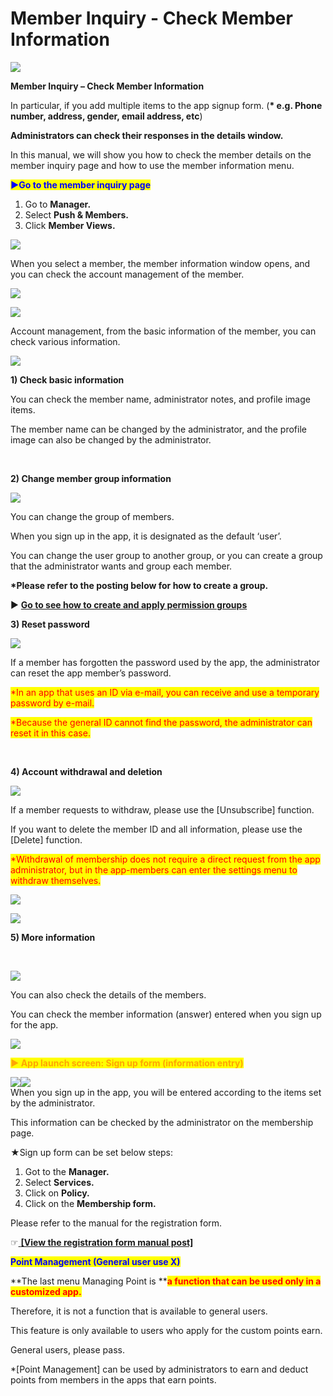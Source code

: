 # Member Inquiry - Check Member Information

![](https://support.swing2app.com/wp-content/uploads/2018/10/mem\_inquiry-.png)

**Member Inquiry – Check Member Information**

In particular, if you add multiple items to the app signup form. (**\* e.g. Phone number, address, gender, email address, etc**)

**Administrators can check their responses in the details window.**

In this manual, we will show you how to check the member details on the member inquiry page and how to use the member information menu.



<mark style="color:blue;">**▶Go to the member inquiry page**</mark>

1. Go to **Manager.**&#x20;
2. Select **Push & Members.**
3. Click **Member Views.**

![](https://support.swing2app.com/wp-content/uploads/2018/10/w-1.png)

When you select a member, the member information window opens, and you can check the account management of the member.

![](https://support.swing2app.com/wp-content/uploads/2018/10/p14.png)



![](https://support.swing2app.com/wp-content/uploads/2018/10/p15.png)

Account management, from the basic information of the member, you can check various information.

![](https://support.swing2app.com/wp-content/uploads/2018/09/%EC%A4%841.png)

**1) Check basic information**

You can check the member name, administrator notes, and profile image items.

The member name can be changed by the administrator, and the profile image can also be changed by the administrator.

​

**2) Change member group information**

![](https://support.swing2app.com/wp-content/uploads/2018/10/chgp-1.png)

You can change the group of members.

When you sign up in the app, it is designated as the default ‘user’.

You can change the user group to another group, or you can create a group that the administrator wants and group each member.

**\*Please refer to the posting below for how to create a group.**

▶ [**Go to see how to create and apply permission groups**](member-group.md)



**3) Reset password**

![](https://support.swing2app.com/wp-content/uploads/2018/10/Screenshot-2020-06-01-at-18.49.41.png)

If a member has forgotten the password used by the app, the administrator can reset the app member’s password.

<mark style="color:red;">\*In an app that uses an ID via e-mail, you can receive and use a temporary password by e-mail.</mark>

<mark style="color:red;">\*Because the general ID cannot find the password, the administrator can reset it in this case.</mark>

​

**4) Account withdrawal and deletion**

![](https://support.swing2app.com/wp-content/uploads/2018/10/Screenshot-2020-06-01-at-18.50.14.png)

If a member requests to withdraw, please use the \[Unsubscribe] function.

If you want to delete the member ID and all information, please use the \[Delete] function.

<mark style="color:red;">\*Withdrawal of membership does not require a direct request from the app administrator, but in the app-members can enter the settings menu to withdraw themselves.</mark>

![](https://support.swing2app.com/wp-content/uploads/2018/10/%E1%84%92%E1%85%AA%E1%84%89%E1%85%A1%E1%86%AF%E1%84%91%E1%85%AD-2-1.png)

![](https://support.swing2app.com/wp-content/uploads/2018/10/Group-205@3x-2.png)

**5) More information**

​&#x20;

![](https://support.swing2app.com/wp-content/uploads/2018/10/%EC%98%81%EB%AC%B8\_%EB%A9%A4%EB%B2%84%EC%A0%95%EB%B3%B4.png)

You can also check the details of the members.

You can check the member information (answer) entered when you sign up for the app.

![](https://support.swing2app.com/wp-content/uploads/2018/10/%E1%84%92%E1%85%AA%E1%84%89%E1%85%A1%E1%86%AF%E1%84%91%E1%85%AD-2-1.png)

<mark style="color:orange;">**▶ App launch screen: Sign up form (information entry)**</mark>

![](https://support.swing2app.com/wp-content/uploads/2018/10/57@3x.png)![](https://support.swing2app.com/wp-content/uploads/2018/10/58@3x.png)\
When you sign up in the app, you will be entered according to the items set by the administrator.

This information can be checked by the administrator on the membership page.

★Sign up form can be set below steps:

1. Got to the **Manager.**
2. Select **Services.**
3. Click on **Policy.**
4. Click on the **Membership form.**

Please refer to the manual for the registration form.

☞[ **\[View the registration form manual post\]**](../service/membership-form.md)



&#x20;<mark style="color:blue;">**Point Management (General user use X)**</mark>

**The last menu Managing Point is **<mark style="color:red;">**a function that can be used only in a customized app.**</mark>

Therefore, it is not a function that is available to general users.

This feature is only available to users who apply for the custom points earn.

General users, please pass.

\*\[Point Management] can be used by administrators to earn and deduct points from members in the apps that earn points.

